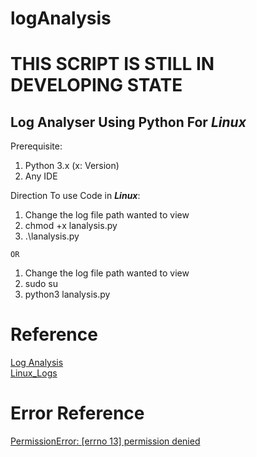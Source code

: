 # logAnalysis
# THIS SCRIPT IS STILL IN DEVELOPING STATE

## Log Analyser Using Python For *Linux*

Prerequisite:
<ol>
<li>Python 3.x (x: Version)</li>
<li>Any IDE</li>
</ol>

 Direction To use Code in ***Linux***:
 <ol>
 <li>Change the log file path wanted to view</li>
 <li>chmod +x lanalysis.py</li>
 <li>.\lanalysis.py</li>
</ol> 

 `OR`
 
<ol>
 <li>Change the log file path wanted to view</li>
 <li>sudo su</li>
 <li>python3 lanalysis.py</li>
</ol> 

# Reference
  [Log Analysis](https://ethicalhackersacademy.com/blogs/ethical-hackers-academy/soc-guide) <br>
  [Linux_Logs](https://www.loggly.com/ultimate-guide/linux-logging-basics/)

# Error Reference
 [PermissionError: [errno 13] permission denied](https://careerkarma.com/blog/python-permissionerror-errno-13-permission-denied/)

